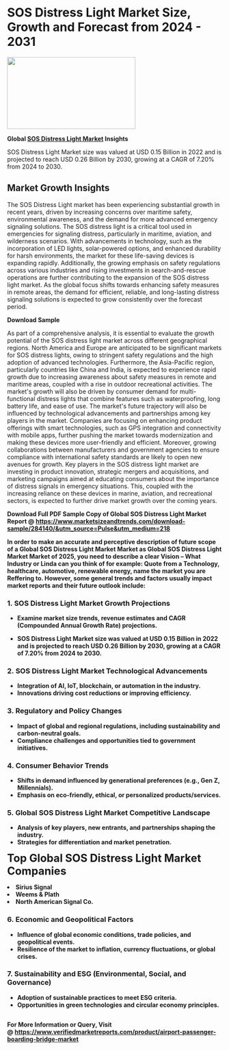 <H1>SOS Distress Light Market Size, Growth and Forecast from 2024 - 2031</H1><img class="aligncenter size-medium wp-image-584254" src="https://thirdeyenews.in/wp-content/uploads/2024/09/Global-Market-Research-300x168.jpeg" alt="" width="300" height="168" /><p><strong>Global&nbsp;<a href="https://www.marketsizeandtrends.com/download-sample/284140/&amp;utm_source=Pulse&amp;utm_medium=218">SOS Distress Light Market</a> Insights</strong></p><p>SOS Distress Light Market size was valued at USD 0.15 Billion in 2022 and is projected to reach USD 0.26 Billion by 2030, growing at a CAGR of 7.20% from 2024 to 2030.</p><p><h2>Market Growth Insights</h2> <p>The SOS Distress Light market has been experiencing substantial growth in recent years, driven by increasing concerns over maritime safety, environmental awareness, and the demand for more advanced emergency signaling solutions. The SOS distress light is a critical tool used in emergencies for signaling distress, particularly in maritime, aviation, and wilderness scenarios. With advancements in technology, such as the incorporation of LED lights, solar-powered options, and enhanced durability for harsh environments, the market for these life-saving devices is expanding rapidly. Additionally, the growing emphasis on safety regulations across various industries and rising investments in search-and-rescue operations are further contributing to the expansion of the SOS distress light market. As the global focus shifts towards enhancing safety measures in remote areas, the demand for efficient, reliable, and long-lasting distress signaling solutions is expected to grow consistently over the forecast period.</p> <p><strong>Download Sample</strong></p> <p>As part of a comprehensive analysis, it is essential to evaluate the growth potential of the SOS distress light market across different geographical regions. North America and Europe are anticipated to be significant markets for SOS distress lights, owing to stringent safety regulations and the high adoption of advanced technologies. Furthermore, the Asia-Pacific region, particularly countries like China and India, is expected to experience rapid growth due to increasing awareness about safety measures in remote and maritime areas, coupled with a rise in outdoor recreational activities. The market's growth will also be driven by consumer demand for multi-functional distress lights that combine features such as waterproofing, long battery life, and ease of use. The market's future trajectory will also be influenced by technological advancements and partnerships among key players in the market. Companies are focusing on enhancing product offerings with smart technologies, such as GPS integration and connectivity with mobile apps, further pushing the market towards modernization and making these devices more user-friendly and efficient. Moreover, growing collaborations between manufacturers and government agencies to ensure compliance with international safety standards are likely to open new avenues for growth. Key players in the SOS distress light market are investing in product innovation, strategic mergers and acquisitions, and marketing campaigns aimed at educating consumers about the importance of distress signals in emergency situations. This, coupled with the increasing reliance on these devices in marine, aviation, and recreational sectors, is expected to further drive market growth over the coming years. <p><strong></p><p><span class=""><strong>Download Full PDF Sample Copy of Global SOS Distress Light Market Report</strong> @ <a href="https://www.marketsizeandtrends.com/download-sample/284140/&amp;utm_source=Pulse&amp;utm_medium=218" target="_blank">https://www.marketsizeandtrends.com/download-sample/284140/&amp;utm_source=Pulse&amp;utm_medium=218</a></span></p><p>In order to make an accurate and perceptive description of future scope of a Global&nbsp;SOS Distress Light Market Market as Global&nbsp;SOS Distress Light Market Market of 2025, you need to describe a clear Vision &ndash; What Industry or Linda can you think of for example: Quote from a Technology, healthcare, automotive, renewable energy, name the market you are Reffering to. However, some general trends and factors usually impact market reports and their future outlook include:</p><h3>1.&nbsp;<strong>SOS Distress Light Market Growth Projections</strong></h3><ul><li>Examine market size trends, revenue estimates and CAGR (Compounded Annual Growth Rate) projections.</li><li><p>SOS Distress Light Market size was valued at USD 0.15 Billion in 2022 and is projected to reach USD 0.26 Billion by 2030, growing at a CAGR of 7.20% from 2024 to 2030.</p></li></ul><h3>2.&nbsp;<strong>SOS Distress Light Market Technological Advancements</strong></h3><ul><li>Integration of AI, IoT, blockchain, or automation in the industry.</li><li>Innovations driving cost reductions or improving efficiency.</li></ul><h3>3.&nbsp;<strong>Regulatory and Policy Changes</strong></h3><ul><li>Impact of global and regional regulations, including sustainability and carbon-neutral goals.</li><li>Compliance challenges and opportunities tied to government initiatives.</li></ul><h3>4.&nbsp;<strong>Consumer Behavior Trends</strong></h3><ul><li>Shifts in demand influenced by generational preferences (e.g., Gen Z, Millennials).</li><li>Emphasis on eco-friendly, ethical, or personalized products/services.</li></ul><h3>5.&nbsp;<strong>Global SOS Distress Light Market Competitive Landscape</strong></h3><ul><li>Analysis of key players, new entrants, and partnerships shaping the industry.</li><li>Strategies for differentiation and market penetration.</li></ul><p data-pm-slice="1 1 []"><span style="color: inherit; font-family: inherit; font-size: 25px;">Top Global SOS Distress Light Market Companies</span></p><div class="" data-test-id=""><p><li>Sirius Signal</li><li> Weems & Plath</li><li> North American Signal Co.</li></p></div><h3>6.&nbsp;<strong>Economic and Geopolitical Factors</strong></h3><ul><li>Influence of global economic conditions, trade policies, and geopolitical events.</li><li>Resilience of the market to inflation, currency fluctuations, or global crises.</li></ul><h3>7.&nbsp;<strong>Sustainability and ESG (Environmental, Social, and Governance)</strong></h3><ul><li>Adoption of sustainable practices to meet ESG criteria.</li><li>Opportunities in green technologies and circular economy principles.</li></ul><h2><strong style="font-size: 14px;">For More Information or Query, Visit @&nbsp;</strong><a style="background-color: #ffffff; font-size: 14px;" href="https://www.marketsizeandtrends.com/report/sos-distress-light-market/" target="_blank">https://www.verifiedmarketreports.com/product/airport-passenger-boarding-bridge-market</a></h2>
